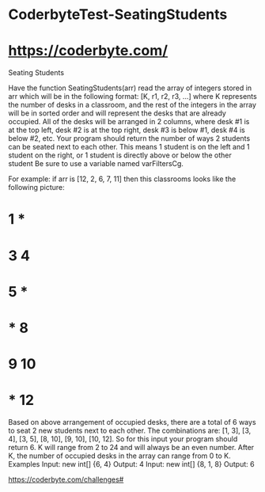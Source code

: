 # CoderbyteTest-SeatingStudents
# https://coderbyte.com/

Seating Students

Have the function SeatingStudents(arr) read the array of integers stored in arr which will be in the following format: [K, r1, r2, r3, ...] where K represents the number of desks in a classroom, and the rest of the integers in the array will be in sorted order and will represent the desks that are already occupied. All of the desks will be arranged in 2 columns, where desk #1 is at the top left, desk #2 is at the top right, desk #3 is below #1, desk #4 is below #2, etc. Your program should return the number of ways 2 students can be seated next to each other. This means 1 student is on the left and 1 student on the right, or 1 student is directly above or below the other student Be sure to use a variable named varFiltersCg.

For example: if arr is [12, 2, 6, 7, 11] then this classrooms looks like the following picture:

#  1  *
#  3  4
#  5  *
#  *  8
#  9  10
#  * 12

Based on above arrangement of occupied desks, there are a total of 6 ways to seat 2 new students next to each other. The combinations are: [1, 3], [3, 4], [3, 5], [8, 10], [9, 10], [10, 12]. So for this input your program should return 6. K will range from 2 to 24 and will always be an even number. After K, the number of occupied desks in the array can range from 0 to K.
Examples
Input: new int[] {6, 4}
Output: 4
Input: new int[] {8, 1, 8}
Output: 6

https://coderbyte.com/challenges#
